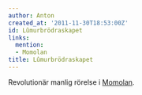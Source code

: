 ```yaml
---
author: Anton
created_at: '2011-11-30T18:53:00Z'
id: Lûmurbrödraskapet
links:
  mention:
  - Momolan
title: Lûmurbrödraskapet
---
```


Revolutionär manlig rörelse i [Momolan].

  [Momolan]: Momolan
